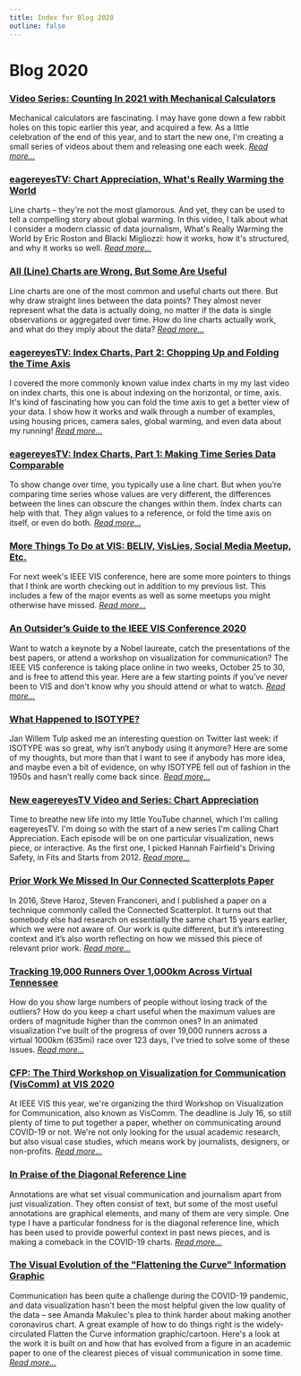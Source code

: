 ```yaml
---
title: Index for Blog 2020
outline: false
---
```


# Blog 2020

### <a href="/blog/2020/video-series-counting-in-2021-with-mechanical-calculators">Video Series: Counting In 2021 with Mechanical Calculators</a>
Mechanical calculators are fascinating. I may have gone down a few rabbit holes on this topic earlier this year, and acquired a few. As a little celebration of the end of this year, and to start the new one, I'm creating a small series of videos about them and releasing one each week. _<a href="/blog/2020/video-series-counting-in-2021-with-mechanical-calculators">Read more…</a>_

### <a href="/blog/2020/eagereyestv-chart-appreciation-whats-really-warming-the-world">eagereyesTV: Chart Appreciation, What's Really Warming the World</a>
Line charts – they're not the most glamorous. And yet, they can be used to tell a compelling story about global warming. In this video, I talk about what I consider a modern classic of data journalism, What's Really Warming the World by Eric Roston and Blacki Migliozzi: how it works, how it's structured, and why it works so well. _<a href="/blog/2020/eagereyestv-chart-appreciation-whats-really-warming-the-world">Read more…</a>_

### <a href="/blog/2020/all-line-charts-are-wrong-but-some-are-useful">All (Line) Charts are Wrong, But Some Are Useful</a>
Line charts are one of the most common and useful charts out there. But why draw straight lines between the data points? They almost never represent what the data is actually doing, no matter if the data is single observations or aggregated over time. How do line charts actually work, and what do they imply about the data? _<a href="/blog/2020/all-line-charts-are-wrong-but-some-are-useful">Read more…</a>_

### <a href="/blog/2020/eagereyestv-index-charts-part-2-chopping-up-and-folding-the-time-axis">eagereyesTV: Index Charts, Part 2: Chopping Up and Folding the Time Axis</a>
I covered the more commonly known value index charts in my  my last video on index charts, this one is about indexing on the horizontal, or time, axis. It's kind of fascinating how you can fold the time axis to get a better view of your data. I show how it works and walk through a number of examples, using housing prices, camera sales, global warming, and even data about my running! _<a href="/blog/2020/eagereyestv-index-charts-part-2-chopping-up-and-folding-the-time-axis">Read more…</a>_

### <a href="/blog/2020/eagereyestv-index-charts-part-1-making-time-series-data-comparable">eagereyesTV: Index Charts, Part 1: Making Time Series Data Comparable</a>
To show change over time, you typically use a line chart. But when you’re comparing time series whose values are very different, the differences between the lines can obscure the changes within them. Index charts can help with that. They align values to a reference, or fold the time axis on itself, or even do both. _<a href="/blog/2020/eagereyestv-index-charts-part-1-making-time-series-data-comparable">Read more…</a>_

### <a href="/blog/2020/more-things-to-do-at-vis-beliv-vislies-social-media-meetup-etc">More Things To Do at VIS: BELIV, VisLies, Social Media Meetup, Etc.</a>
For next week's IEEE VIS conference, here are some more pointers to things that I think are worth checking out in addition to my previous list. This includes a few of the major events as well as some meetups you might otherwise have missed. _<a href="/blog/2020/more-things-to-do-at-vis-beliv-vislies-social-media-meetup-etc">Read more…</a>_

### <a href="/blog/2020/an-outsiders-guide-to-ieee-vis-2020">An Outsider’s Guide to the IEEE VIS Conference 2020</a>
Want to watch a keynote by a Nobel laureate, catch the presentations of the best papers, or attend a workshop on visualization for communication? The IEEE VIS conference is taking place online in two weeks, October 25 to 30, and is free to attend this year. Here are a few starting points if you’ve never been to VIS and don't know why you should attend or what to watch. _<a href="/blog/2020/an-outsiders-guide-to-ieee-vis-2020">Read more…</a>_

### <a href="/blog/2020/what-happened-to-isotype">What Happened to ISOTYPE?</a>
Jan Willem Tulp asked me an interesting question on Twitter last week: if ISOTYPE was so great, why isn’t anybody using it anymore? Here are some of my thoughts, but more than that I want to see if anybody has more idea, and maybe even a bit of evidence, on why ISOTYPE fell out of fashion in the 1950s and hasn’t really come back since. _<a href="/blog/2020/what-happened-to-isotype">Read more…</a>_

### <a href="/blog/2020/new-eagereyestv-video-and-series-chart-appreciation">New eagereyesTV Video and Series: Chart Appreciation</a>
Time to breathe new life into my little YouTube channel, which I'm calling eagereyesTV. I'm doing so with the start of a new series I'm calling Chart Appreciation. Each episode will be on one particular visualization, news piece, or interactive. As the first one, I picked Hannah Fairfield's Driving Safety, in Fits and Starts from 2012. _<a href="/blog/2020/new-eagereyestv-video-and-series-chart-appreciation">Read more…</a>_

### <a href="/blog/2020/prior-work-we-missed-in-our-connected-scatterplots-paper">Prior Work We Missed In Our Connected Scatterplots Paper</a>
In 2016, Steve Haroz, Steven Franconeri, and I published a paper on a technique commonly called the Connected Scatterplot. It turns out that somebody else had research on essentially the same chart 15 years earlier, which we were not aware of. Our work is quite different, but it’s interesting context and it’s also worth reflecting on how we missed this piece of relevant prior work. _<a href="/blog/2020/prior-work-we-missed-in-our-connected-scatterplots-paper">Read more…</a>_

### <a href="/blog/2020/tracking-19000-runners-over-1000km-across-virtual-tennessee">Tracking 19,000 Runners Over 1,000km Across Virtual Tennessee</a>
How do you show large numbers of people without losing track of the outliers? How do you keep a chart useful when the maximum values are orders of magnitude higher than the common ones? In an animated visualization I've built of the progress of over 19,000 runners across a virtual 1000km (635mi) race over 123 days, I've tried to solve some of these issues. _<a href="/blog/2020/tracking-19000-runners-over-1000km-across-virtual-tennessee">Read more…</a>_

### <a href="/blog/2020/cfp-the-third-workshop-on-visualization-for-communication-viscomm-at-vis-2020">CFP: The Third Workshop on Visualization for Communication (VisComm) at VIS 2020</a>
At IEEE VIS this year, we're organizing the third Workshop on Visualization for Communication, also known as VisComm. The deadline is July 16, so still plenty of time to put together a paper, whether on communicating around COVID-19 or not. We're not only looking for the usual academic research, but also visual case studies, which means work by journalists, designers, or non-profits. _<a href="/blog/2020/cfp-the-third-workshop-on-visualization-for-communication-viscomm-at-vis-2020">Read more…</a>_

### <a href="/blog/2020/in-praise-of-the-diagonal-reference-line">In Praise of the Diagonal Reference Line</a>
Annotations are what set visual communication and journalism apart from just visualization. They often consist of text, but some of the most useful annotations are graphical elements, and many of them are very simple. One type I have a particular fondness for is the diagonal reference line, which has been used to provide powerful context in past news pieces, and is making a comeback in the COVID-19 charts. _<a href="/blog/2020/in-praise-of-the-diagonal-reference-line">Read more…</a>_

### <a href="/blog/2020/the-visual-evolution-of-the-flattening-the-curve-information-graphic">The Visual Evolution of the "Flattening the Curve" Information Graphic</a>
Communication has been quite a challenge during the COVID-19 pandemic, and data visualization hasn't been the most helpful given the low quality of the data – see Amanda Makulec's plea to think harder about making another coronavirus chart. A great example of how to do things right is the widely-circulated Flatten the Curve information graphic/cartoon. Here's a look at the work it is built on and how that has evolved from a figure in an academic paper to one of the clearest pieces of visual communication in some time. _<a href="/blog/2020/the-visual-evolution-of-the-flattening-the-curve-information-graphic">Read more…</a>_

